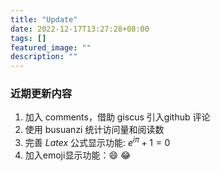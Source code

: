 ```yaml
---
title: "Update"
date: 2022-12-17T13:27:28+08:00
tags: []
featured_image: ""
description: ""
---
```

### 近期更新内容
1. 加入 comments，借助 giscus 引入github 评论
2. 使用 busuanzi 统计访问量和阅读数
3. 完善 $Latex$ 公式显示功能: $e^{i\pi} + 1 = 0$
4. 加入emoji显示功能：:smile: :joy: